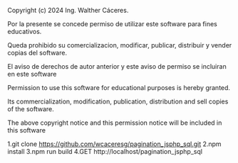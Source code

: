 Copyright (c) 2024 Ing. Walther Cáceres.

Por la presente se concede permiso de utilizar este software para fines educativos.

Queda prohibido su comercializacion, modificar, publicar, distribuir y
vender copias del software.

El aviso de derechos de autor anterior y  este aviso de permiso se incluiran
en este software

Permission to use this software for educational purposes is hereby granted.

Its commercialization, modification, publication, distribution and
sell copies of the software.

The above copyright notice and this permission notice will be included
in this software


1.git clone https://github.com/wcaceresg/pagination_jsphp_sql.git
2.npm install
3.npm run build
4.GET http://localhost/pagination_jsphp_sql